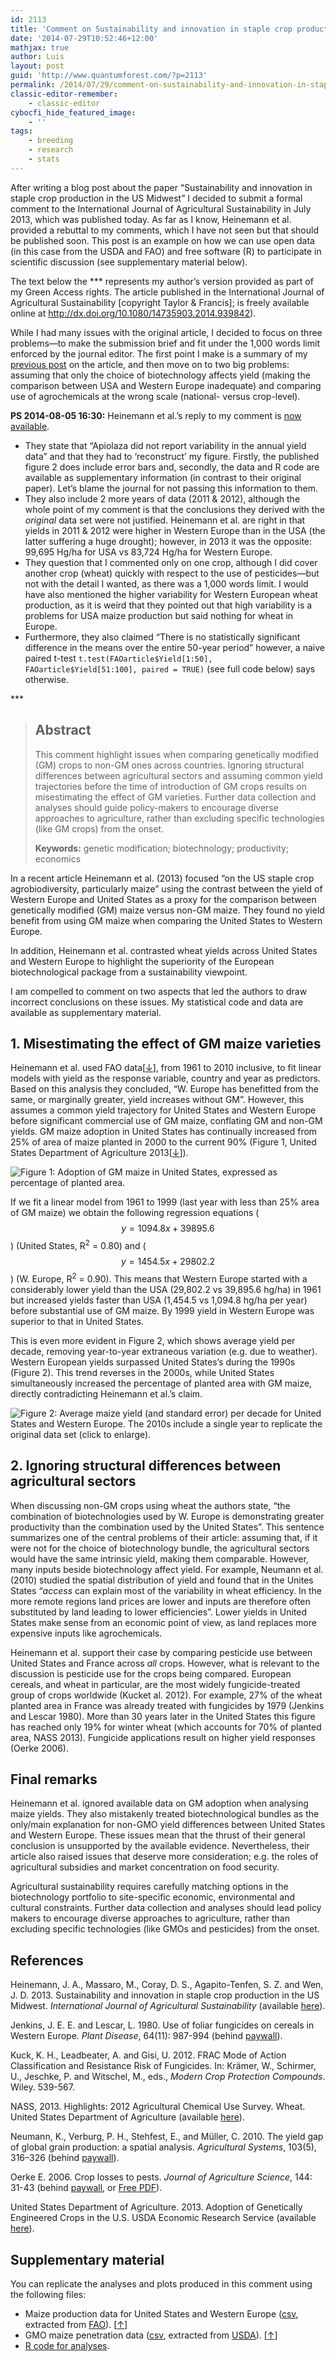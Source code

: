 ```yaml
---
id: 2113
title: 'Comment on Sustainability and innovation in staple crop production in the US Midwest'
date: '2014-07-29T10:52:46+12:00'
mathjax: true
author: Luis
layout: post
guid: 'http://www.quantumforest.com/?p=2113'
permalink: /2014/07/29/comment-on-sustainability-and-innovation-in-staple-crop-production-in-the-us-midwest/
classic-editor-remember:
    - classic-editor
cybocfi_hide_featured_image:
    - ''
tags:
    - breeding
    - research
    - stats
---
```


After writing a blog post about the paper “Sustainability and innovation in staple crop production in the US Midwest” I decided to submit a formal comment to the International Journal of Agricultural Sustainability in July 2013, which was published today. As far as I know, Heinemann et al. provided a rebuttal to my comments, which I have not seen but that should be published soon. This post is an example on how we can use open data (in this case from the USDA and FAO) and free software (R) to participate in scientific discussion (see supplementary material below).

The text below the \*\*\* represents my author’s version provided as part of my Green Access rights. The article published in the International Journal of Agricultural Sustainability \[copyright Taylor &amp; Francis\]; is freely available online at <http://dx.doi.org/10.1080/14735903.2014.939842>).

While I had many issues with the original article, I decided to focus on three problems—to make the submission brief and fit under the 1,000 words limit enforced by the journal editor. The first point I make is a summary of my [previous post](/2013/07/my-take-on-the-usa-versus-western-europe-comparison-of-gm-corn/) on the article, and then move on to two big problems: assuming that only the choice of biotechnology affects yield (making the comparison between USA and Western Europe inadequate) and comparing use of agrochemicals at the wrong scale (national- versus crop-level).

**PS 2014-08-05 16:30:** Heinemann et al.’s reply to my comment is [now available](http://www.tandfonline.com/doi/full/10.1080/14735903.2014.939843).

- They state that “Apiolaza did not report variability in the annual yield data” and that they had to ‘reconstruct’ my figure. Firstly, the published figure 2 does include error bars and, secondly, the data and R code are available as supplementary information (in contrast to their original paper). Let’s blame the journal for not passing this information to them.
- They also include 2 more years of data (2011 &amp; 2012), although the whole point of my comment is that the conclusions they derived with the *original* data set were not justified. Heinemann et al. are right in that yields in 2011 &amp; 2012 were higher in Western Europe than in the USA (the latter suffering a huge drought); however, in 2013 it was the opposite: 99,695 Hg/ha for USA vs 83,724 Hg/ha for Western Europe.
- They question that I commented only on one crop, although I did cover another crop (wheat) quickly with respect to the use of pesticides—but not with the detail I wanted, as there was a 1,000 words limit. I would have also mentioned the higher variability for Western European wheat production, as it is weird that they pointed out that high variability is a problems for USA maize production but said nothing for wheat in Europe.
- Furthermore, they also claimed “There is no statistically significant difference in the means over the entire 50-year period” however, a naive paired t-test `t.test(FAOarticle$Yield[1:50], FAOarticle$Yield[51:100], paired = TRUE)` (see full code below) says otherwise.

\*\*\*

> ## Abstract
> 
> This comment highlight issues when comparing genetically modified (GM) crops to non-GM ones across countries. Ignoring structural differences between agricultural sectors and assuming common yield trajectories before the time of introduction of GM crops results on misestimating the effect of GM varieties. Further data collection and analyses should guide policy-makers to encourage diverse approaches to agriculture, rather than excluding specific technologies (like GM crops) from the onset.
> 
> **Keywords:** genetic modification; biotechnology; productivity; economics

In a recent article Heinemann et al. (2013) focused “on the US staple crop agrobiodiversity, particularly maize” using the contrast between the yield of Western Europe and United States as a proxy for the comparison between genetically modified (GM) maize versus non-GM maize. They found no yield benefit from using GM maize when comparing the United States to Western Europe.

In addition, Heinemann et al. contrasted wheat yields across United States and Western Europe to highlight the superiority of the European biotechnological package from a sustainability viewpoint.

I am compelled to comment on two aspects that led the authors to draw incorrect conclusions on these issues. My statistical code and data are available as supplementary material.

## 1. Misestimating the effect of GM maize varieties

Heinemann et al. used FAO data\[[↓](#SM1)\], from 1961 to 2010 inclusive, to fit linear models with yield as the response variable, country and year as predictors. Based on this analysis they concluded, “W. Europe has benefitted from the same, or marginally greater, yield increases without GM”. However, this assumes a common yield trajectory for United States and Western Europe before significant commercial use of GM maize, conflating GM and non-GM yields. GM maize adoption in United States has continually increased from 25% of area of maize planted in 2000 to the current 90% (Figure 1, United States Department of Agriculture 2013\[[↓](#SM2)\]).

![Figure 1: Adoption of GM maize in United States, expressed as percentage of planted area.](/assets/images/corn_penetration_1.png)

If we fit a linear model from 1961 to 1999 (last year with less than 25% area of GM maize) we obtain the following regression equations ($$y = 1094.8 x + 39895.6$$) (United States, R<sup>2</sup> = 0.80) and ($$y = 1454.5 x + 29802.2$$) (W. Europe, R<sup>2</sup> = 0.90). This means that Western Europe started with a considerably lower yield than the USA (29,802.2 vs 39,895.6 hg/ha) in 1961 but increased yields faster than USA (1,454.5 vs 1,094.8 hg/ha per year) before substantial use of GM maize. By 1999 yield in Western Europe was superior to that in United States.

This is even more evident in Figure 2, which shows average yield per decade, removing year-to-year extraneous variation (e.g. due to weather). Western European yields surpassed United States’s during the 1990s (Figure 2). This trend reverses in the 2000s, while United States simultaneously increased the percentage of planted area with GM maize, directly contradicting Heinemann et al.’s claim.

![Figure 2: Average maize yield (and standard error) per decade for United States and Western Europe. The 2010s include a single year to replicate the original data set (click to enlarge).](/assets/images/corn_yield_per_decade.png)

## 2. Ignoring structural differences between agricultural sectors

When discussing non-GM crops using wheat the authors state, “the combination of biotechnologies used by W. Europe is demonstrating greater productivity than the combination used by the United States”. This sentence summarizes one of the central problems of their article: assuming that, if it were not for the choice of biotechnology bundle, the agricultural sectors would have the same intrinsic yield, making them comparable. However, many inputs beside biotechnology affect yield. For example, Neumann et al. (2010) studied the spatial distribution of yield and found that in the Unites States “*access* can explain most of the variability in wheat efficiency. In the more remote regions land prices are lower and inputs are therefore often substituted by land leading to lower efficiencies”. Lower yields in United States make sense from an economic point of view, as land replaces more expensive inputs like agrochemicals.

Heinemann et al. support their case by comparing pesticide use between United States and France across *all* crops. However, what is relevant to the discussion is pesticide use for the crops being compared. European cereals, and wheat in particular, are the most widely fungicide-treated group of crops worldwide (Kucket al. 2012). For example, 27% of the wheat planted area in France was already treated with fungicides by 1979 (Jenkins and Lescar 1980). More than 30 years later in the United States this figure has reached only 19% for winter wheat (which accounts for 70% of planted area, NASS 2013). Fungicide applications result on higher yield responses (Oerke 2006).

## Final remarks

Heinemann et al. ignored available data on GM adoption when analysing maize yields. They also mistakenly treated biotechnological bundles as the only/main explanation for non-GMO yield differences between United States and Western Europe. These issues mean that the thrust of their general conclusion is unsupported by the available evidence. Nevertheless, their article also raised issues that deserve more consideration; e.g. the roles of agricultural subsidies and market concentration on food security.

Agricultural sustainability requires carefully matching options in the biotechnology portfolio to site-specific economic, environmental and cultural constraints. Further data collection and analyses should lead policy makers to encourage diverse approaches to agriculture, rather than excluding specific technologies (like GMOs and pesticides) from the onset.

## References

Heinemann, J. A., Massaro, M., Coray, D. S., Agapito-Tenfen, S. Z. and Wen, J. D. 2013. Sustainability and innovation in staple crop production in the US Midwest. *International Journal of Agricultural Sustainability* (available [here](http://dx.doi.org/10.1080/14735903.2013.806408)).

Jenkins, J. E. E. and Lescar, L. 1980. Use of foliar fungicides on cereals in Western Europe. *Plant Disease*, 64(11): 987-994 (behind [paywall](http://www.cabdirect.org/abstracts/19811371172.html)).

Kuck, K. H., Leadbeater, A. and Gisi, U. 2012. FRAC Mode of Action Classification and Resistance Risk of Fungicides. In: Krämer, W., Schirmer, U., Jeschke, P. and Witschel, M., eds., *Modern Crop Protection Compounds*. Wiley. 539-567.

NASS, 2013. Highlights: 2012 Agricultural Chemical Use Survey. Wheat. United States Department of Agriculture (available [here](http://www.nass.usda.gov/Surveys/Guide_to_NASS_Surveys/Chemical_Use/ChemUseHighlights-Wheat-2012.pdf)).

Neumann, K., Verburg, P. H., Stehfest, E., and Müller, C. 2010. The yield gap of global grain production: a spatial analysis. *Agricultural Systems*, 103(5), 316–326 (behind [paywall](http://www.sciencedirect.com/science/article/pii/S0308521X10000302)).

Oerke E. 2006. Crop losses to pests. *Journal of Agriculture Science*, 144: 31-43 (behind [paywall](http://journals.cambridge.org/action/displayAbstract;jsessionid=35E571C1CE193907EFD69714F3FF5B23.journals?fromPage=online&aid=431724), or [Free PDF](http://www.nrel.colostate.edu/ftp/nrel/ftp/conant/SLM-proprietary/Oerke_2006.pdf)).

United States Department of Agriculture. 2013. Adoption of Genetically Engineered Crops in the U.S. USDA Economic Research Service (available [here](http://www.ers.usda.gov/data-products/adoption-of-genetically-engineered-crops-in-the-us.aspx)).

## Supplementary material

You can replicate the analyses and plots produced in this comment using the following files:

- <a name="SM1"></a>Maize production data for United States and Western Europe ([csv](https://luis.apiolaza.net/wp-content/uploads/2013/07/FAOcorn1.csv), extracted from [FAO](http://faostat3.fao.org)). \[[↑](#FAOcorn)\]
- <a name="SM2"></a>GMO maize penetration data ([csv](/assets/uploads/GMcornPenetration1.csv), extracted from [USDA](http://www.ers.usda.gov/data-products/adoption-of-genetically-engineered-crops-in-the-us.aspx)). \[[↑](#GMpenetration)\]
- [R code for analyses](/assets/uploads/Comments-Analyses.R).